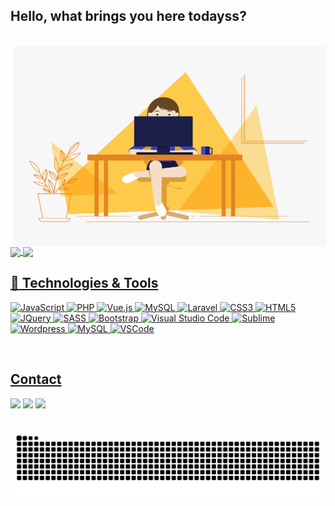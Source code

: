 ## Hello, what brings you here todayss?
</br>

<!-- code gif-->
<img align="right" alt="GIF" src="./code.gif" width="500" height="320" />
</br>
 <div>
  <a href="https://github.com/joramleonardo">
   <img align="center" height="170" src="https://github-readme-stats.vercel.app/api/top-langs/?username=joramleonardo&layout=compact&langs_count=16&theme=dracula"/>
  <img align="center" src="https://github-readme-stats.vercel.app/api?username=joramleonardo&show_icons=true&theme=dracula&include_all_commits=true&count_private=true&hide=issues"/>
</div>

<!-- Tech Stack -->
## 🔧 Technologies & Tools
![JavaScript](https://img.shields.io/badge/-JavaScript-1d1f21?style=flat&logo=javascript)
![PHP](https://img.shields.io/badge/PHP-777BB4?style=flat-square&logo=php&logoColor=white)
![Vue.js](https://img.shields.io/badge/Vue.js-35495E?style=flat-square&logo=vue.js&logoColor=4FC08D)
![MySQL](https://img.shields.io/badge/MySQL-005C84?style=flat-square&logo=mysql&logoColor=white)
![Laravel](https://img.shields.io/badge/Laravel-FF2D20?style=flat-square&logo=laravel&logoColor=white)
![CSS3](https://img.shields.io/badge/-CSS3-1d1f21?style=flat&logo=CSS3&logoColor=1572B6)
![HTML5](https://img.shields.io/badge/-HTML5-1d1f21?style=flat&logo=HTML5&logoColor=E34F26)
![JQuery](https://img.shields.io/badge/-JQuery-1d1f21?style=flat&logo=JQuery&logoColor=0769AD)
![SASS](https://img.shields.io/badge/-Sass-1d1f21?style=flat&logo=Sass&logoColor=CC6699)
![Bootstrap](https://img.shields.io/badge/-Bootstrap-1d1f21?style=flat&logo=Bootstrap&logoColor=7952B3)
![Visual Studio Code](https://img.shields.io/badge/-Visual%20Studio%20Code-333333?style=flat&logo=visual-studio-code&logoColor=007ACC)
![Sublime](https://img.shields.io/badge/-Sublime-333333?style=flat&logo=sublime-text&logoColor=ff9800)
![Wordpress](https://img.shields.io/badge/-Wordpress-1d1f21?style=flat&logo=Wordpress&logoColor=21759B)
![MySQL](https://img.shields.io/badge/-MySQL-1d1f21?style=flat&logo=MySQL&logoColor=4479A1)
![VSCode](https://img.shields.io/badge/-Visual%20Studio%20Code-1d1f21?style=flat&logo=Visual-Studio-Code&logoColor=5C2D91)
 

  
</br>

## Contact 
<div> 
  <a href="https://www.linkedin.com/in/john-michael-quimbo-cagadas-822269294" target="_blank"><img src="https://img.shields.io/badge/-LinkedIn-%230077B5?style=for-the-badge&logo=linkedin&logoColor=white" target="_blank"></a> 
  <a href="https://www.instagram.com/_areyoulucky/" target="_blank"><img src="https://img.shields.io/badge/-Instagram-%23E4405F?style=for-the-badge&logo=instagram&logoColor=white" target="_blank"></a>
  <a href = "mailto: johnmichaelcagadas@gmail.com"><img src="https://img.shields.io/badge/-Gmail-%23333?style=for-the-badge&logo=gmail&logoColor=white" target="_blank"></a>
 </br>
</br>
 
  ![Snake animation](https://github.com/joramleonardo/joramleonardo/blob/main/github-contribution-grid-snake.svg)
 
</div>
